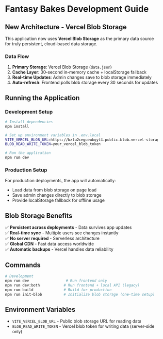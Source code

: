# Fantasy Bakes Development Guide

## New Architecture - Vercel Blob Storage

This application now uses **Vercel Blob Storage** as the primary data source for truly persistent, cloud-based data storage.

### Data Flow
1. **Primary Storage**: Vercel Blob Storage (`data.json`)
2. **Cache Layer**: 30-second in-memory cache + localStorage fallback
3. **Real-time Updates**: Admin changes save to blob storage immediately
4. **Auto-refresh**: Frontend polls blob storage every 30 seconds for updates

## Running the Application

### Development Setup
```bash
# Install dependencies
npm install

# Set up environment variables in .env.local
VITE_VERCEL_BLOB_URL=https://bzlu2cegueubqyt4.public.blob.vercel-storage.com/data.json
BLOB_READ_WRITE_TOKEN=your_vercel_blob_token

# Run the application
npm run dev
```

### Production Setup
For production deployments, the app will automatically:
- Load data from blob storage on page load
- Save admin changes directly to blob storage
- Provide localStorage fallback for offline usage

## Blob Storage Benefits

✅ **Persistent across deployments** - Data survives app updates  
✅ **Real-time sync** - Multiple users see changes instantly  
✅ **No server required** - Serverless architecture  
✅ **Global CDN** - Fast data access worldwide  
✅ **Automatic backups** - Vercel handles data reliability  

## Commands

```bash
# Development
npm run dev                 # Run frontend only
npm run dev:both           # Run frontend + local API (legacy)
npm run build              # Build for production
npm run init-blob          # Initialize blob storage (one-time setup)
```

## Environment Variables

- `VITE_VERCEL_BLOB_URL` - Public blob storage URL for reading data
- `BLOB_READ_WRITE_TOKEN` - Vercel blob token for writing data (server-side only)